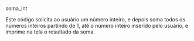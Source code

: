 soma_int

Este código solicita ao usuário um número inteiro, e depois soma todos os números inteiros partindo de 1, até o número inteiro inserido pelo usuário, e imprime na tela o resultado da soma.


